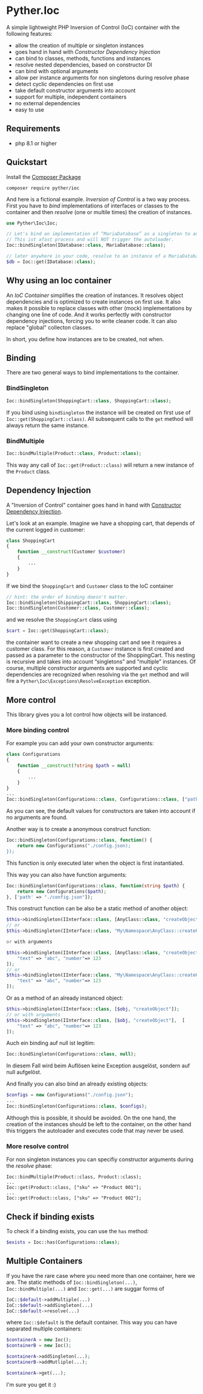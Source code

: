 # Pyther.Ioc

A simple lightweight PHP Inversion of Control (IoC) container with the following features:

- allow the creation of multiple or singleton instances
- goes hand in hand with _Constructor Dependency Injection_
- can bind to classes, methods, functions and instances
- resolve nested dependencies, based on constructor DI
- can bind with optional arguments
- allow per instance arguments for non singletons during resolve phase
- detect cyclic dependencies on first use
- take default constructor arguments into account 
- support for multiple, independent containers
- no external dependencies
- easy to use

## Requirements
- php 8.1 or higher

## Quickstart
Install the [Composer Package](https://packagist.org/packages/pyther/ioc)

`composer require pyther/ioc`

And here is a fictional example. _Inversion of Control_ is a two way process. First you have to _bind_ implementations of interfaces or classes to the container and then _resolve_ (one or multile times) the creation of instances.  

```php
use Pyther\Ioc\Ioc;

// Let's bind an implementation of “MariaDatabase” as a singleton to an interface.
// This ist afast process and will NOT trigger the autoloader.
Ioc::bindSingleton(IDatabase::class, MariaDatabase::class);

// later anywhere in your code, resolve to an instance of a MariaDatabase class
$db = Ioc::get(IDatabase::class);
```

## Why using an Ioc container

An _IoC Container_ simplifies the creation of instances. It resolves object dependencies and is optimized to create instances on first use. It also makes it possible to replace classes with other (mock) implementations by changing one line of code. And it works perfectly with constructor dependency injections, forcing you to write cleaner code. It can also replace "global" collecton classes.

In short, you define how instances are to be created, not when.

## Binding

There are two general ways to bind implementations to the container.

### BindSingleton
```php
Ioc::bindSingleton(ShoppingCart::class, ShoppingCart::class);
```

If you bind using `bindSingleton` the instance will be created on first use of `Ioc::get(ShoppingCart::class)`.
All subsequent calls to the `get` method will always return the same instance.

### BindMultiple
```php
Ioc::bindMultiple(Product::class, Product::class);
```

This way any call of `Ioc::get(Product::class)` will return a new instance of the `Product` class.

## Dependency Injection
A "Inversion of Control" container goes hand in hand with [Constructor Dependency Injection](https://en.wikipedia.org/wiki/Dependency_injection#Constructor_injection).

Let's look at an example. Imagine we have a shopping cart, that depends of the current logged in customer:

```php
class ShoppingCart
{
    function __construct(Customer $customer)
    {
        ...
    }
}
```

If we bind the `ShoppingCart` and `Customer` class to the IoC container

```php
// hint: the order of binding doesn't matter.
Ioc::bindSingleton(ShippingCart::class, ShoppingCart::class);
Ioc::bindSingleton(Customer::class, Customer::class);
```

and we resolve the `ShoppingCart` class using

```php
$cart = Ioc::get(ShoppingCart::class);
```

the container want to create a new shopping cart and see it requires a customer class. 
For this reason, a `Customer` instance is first created and passed as a parameter to the constructor of the ShoppingCart. 
This nesting is recursive and takes into account “singletons” and “multiple” instances.
Of course, multiple constructor arguments are supported and cyclic dependencies are recognized when resolving via the `get` method and will fire a `Pyther\Ioc\Exceptions\ResolveException` exception.

## More control
This library gives you a lot control how objects will be instanced.

### More binding control 

For example you can add your own constructor arguments:

```php
class Configurations
{
    function __construct(?string $path = null)
    {
        ...
    }
}
...
Ioc::bindSingleton(Configurations::class, Configurations::class, ["path" => "./config.json"]);
```

As you can see, the default values for constructors are taken into account if no arguments are found.

Another way is to create a anonymous construct function: 

```php
Ioc::bindSingleton(Configurations::class, function() {
    return new Configurations("./config.json);
});
```

This function is only executed later when the object is first instantiated.

This way you can also have function arguments:

```php
Ioc::bindSingleton(Configurations::class, function(string $path) {
    return new Configurations($path);
}, ['path' => "./config.json"]);
```

This construct function can be also be a static method of another object:

```php
$this->bindSingleton(IInterface::class, [AnyClass::class, "createObject"]);
// or
$this->bindSingleton(IInterface::class, "My\Namespace\AnyClass::createObject");

or with arguments

$this->bindSingleton(IInterface::class, [AnyClass::class, "createObject"], [
    "text" => "abc", "number"=> 123
]);
// or
$this->bindSingleton(IInterface::class, "My\Namespace\AnyClass::createObject", [
    "text" => "abc", "number"=> 123
]);
```

Or as a method of an already instanced object:

```php
$this->bindSingleton(IInterface::class, [$obj, "createObject"]);
// or with arguments
$this->bindSingleton(IInterface::class, [$obj, "createObject"],  [
    "text" => "abc", "number"=> 123
]);
```

Auch ein binding auf null ist legitim:

```php
Ioc::bindSingleton(Configurations::class, null);
```

In diesem Fall wird beim Auflösen keine Exception ausgelöst, sondern auf null aufgelöst.

And finally you can also bind an already existing objects:

```php
$configs = new Configurations("./config.json");
...
Ioc::bindSingleton(Configurations::class, $configs);
```

Although this is possible, it should be avoided. On the one hand, the creation of the instances should be left to the container, on the other hand this triggers the autoloader and executes code that may never be used. 

### More resolve control

For non singleton instances you can specifiy constructor arguments during the _resolve_ phase:

```
Ioc::bindMultiple(Product::class, Product::class);
...
Ioc::get(Product::class, ["sku" => "Product 001"];
...
Ioc::get(Product::class, ["sku" => "Product 002"];
```

## Check if binding exists

To check if a binding exists, you can use the `has` method:

```php
$exists = Ioc::has(Configurations::class);
```

## Multiple Containers

If you have the rare case where you need more than one container, here we are.
The static methods of `Ioc::bindSingleton(...)`, `Ioc::bindMultiple(...)` and `Ioc::get(...)` are suggar forms of

```php
IoC::$default->addMultiple(...)
IoC::$default->addSingleton(...)
IoC::$default->resolve(...)
```

where `Ioc::$default` is the default container. This way you can have separated multiple containers:

```php
$containerA = new Ioc();
$containerB = new Ioc();

$containerA->addSingleton(...);
$containerB->addMutliple(...);

$containerA->get(...);
```

I'm sure you get it :)
